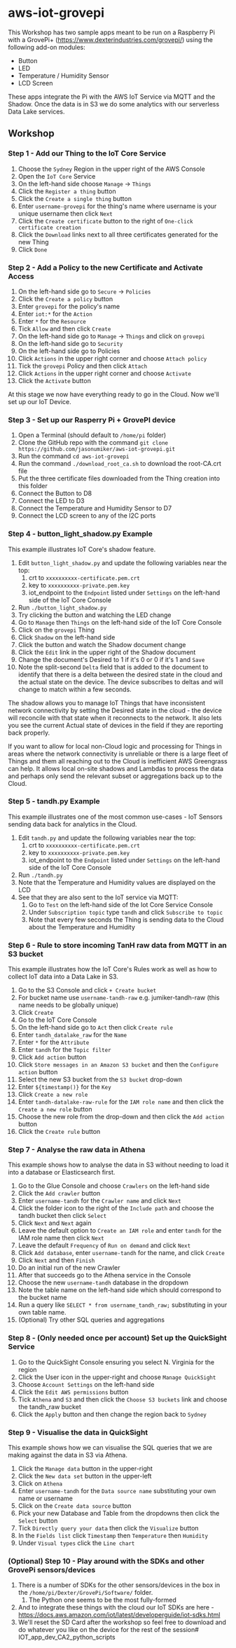 # aws-iot-grovepi
This Workshop has two sample apps meant to be run on a Raspberry Pi with a GrovePi+ (https://www.dexterindustries.com/grovepi/) using the following add-on modules:
* Button
* LED
* Temperature / Humidity Sensor
* LCD Screen

These apps integrate the Pi with the AWS IoT Service via MQTT and the Shadow. Once the data is in S3 we do some analytics with our serverless Data Lake services.

## Workshop

### Step 1 - Add our Thing to the IoT Core Service
1. Choose the `Sydney` Region in the upper right of the AWS Console
1. Open the `IoT Core` Service
1. On the left-hand side choose `Manage` -> `Things`
1. Click the `Register a thing` button
1. Click the `Create a single thing` button
1. Enter `username-grovepi` for the thing's name where username is your unique username then click `Next`
1. Click the `Create certificate` button to the right of `One-click certificate creation`
1. Click the `Download` links next to all three certificates generated for the new Thing
1. Click `Done`

### Step 2 - Add a Policy to the new Certificate and Activate Access
1. On the left-hand side go to `Secure` -> `Policies`
1. Click the `Create a policy` button
1. Enter `grovepi` for the policy's name
1. Enter `iot:*` for the `Action`
1. Enter `*` for the `Resource`
1. Tick `Allow` and then click `Create`
1. On the left-hand side go to `Manage` -> `Things` and click on `grovepi`
1. On the left-hand side go to `Security`
1. On the left-hand side go to Policies
1. Click `Actions` in the upper right corner and choose `Attach policy`
1. Tick the `grovepi` Policy and then click `Attach`
1. Click `Actions` in the upper right corner and choose `Activate`
1. Click the `Activate` button

At this stage we now have everything ready to go in the Cloud. Now we'll set up our IoT Device.

### Step 3 - Set up our Rasperry Pi + GrovePI device
1. Open a Terminal (should default to `/home/pi` folder)
1. Clone the GitHub repo with the command `git clone https://github.com/jasonumiker/aws-iot-grovepi.git`
1. Run the command `cd aws-iot-grovepi`
1. Run the command `./download_root_ca.sh` to download the root-CA.crt file
1. Put the three certificate files downloaded from the Thing creation into this folder
1. Connect the Button to D8
1. Connect the LED to D3
1. Connect the Temperature and Humidity Sensor to D7
1. Connect the LCD screen to any of the I2C ports

### Step 4 - button_light_shadow.py Example
This example illustrates IoT Core's shadow feature.

1. Edit `button_light_shadow.py` and update the following variables near the top:
    1. crt to `xxxxxxxxxx-certificate.pem.crt`
    1. key to `xxxxxxxxxx-private.pem.key`
    1. iot_endpoint to the `Endpoint` listed under `Settings` on the left-hand side of the IoT Core Console
1. Run `./button_light_shadow.py`
1. Try clicking the button and watching the LED change
1. Go to `Manage` then `Things` on the left-hand side of the IoT Core Console
1. Click on the `grovepi` Thing
1. Click `Shadow` on the left-hand side
1. Click the button and watch the Shadow document change
1. Click the `Edit` link in the upper right of the Shadow document
1. Change the document's Desired to 1 if it's 0 or 0 if it's 1 and `Save`
1. Note the split-second `Delta` field that is added to the document to identify that there is a delta between the desired state in the cloud and the actual state on the device. The device subscribes to deltas and will change to match within a few seconds.

The shadow allows you to manage IoT Things that have inconsistent network connectivity by setting the Desired state in the cloud - the device will reconcile with that state when it reconnects to the network. It also lets you see the current Actual state of devices in the field if they are reporting back properly.

If you want to allow for local non-Cloud logic and processing for Things in areas where the network connectivity is unreliable or there is a large fleet of Things and them all reaching out to the Cloud is inefficient AWS Greengrass can help. It allows local on-site shadows and Lambdas to process the data and perhaps only send the relevant subset or aggregations back up to the Cloud.

### Step 5 - tandh.py Example
This example illustrates one of the most common use-cases - IoT Sensors sending data back for analytics in the Cloud.

1. Edit `tandh.py` and update the following variables near the top:
    1. crt to `xxxxxxxxxx-certificate.pem.crt`
    1. key to `xxxxxxxxxx-private.pem.key`
    1. iot_endpoint to the `Endpoint` listed under `Settings` on the left-hand side of the IoT Core Console
1. Run `./tandh.py`
1. Note that the Temperature and Humidity values are displayed on the LCD
1. See that they are also sent to the IoT service via MQTT:
    1. Go to `Test` on the left-hand side of the Iot Core Service Console
    1. Under `Subscription topic` type `tandh` and click `Subscribe to topic`
    1. Note that every few seconds the Thing is sending data to the Cloud about the Temperature and Humidity
    
### Step 6 - Rule to store incoming TanH raw data from MQTT in an S3 bucket
This example illustrates how the IoT Core's Rules work as well as how to collect IoT data into a Data Lake in S3.

1. Go to the S3 Console and click `+ Create bucket`
1. For bucket name use `username-tandh-raw` e.g. jumiker-tandh-raw (this name needs to be globally unique)
1. Click `Create`
1. Go to the IoT Core Console
1. On the left-hand side go to `Act` then click `Create rule`
1. Enter `tandh_datalake_raw` for the `Name`
1. Enter `*` for the `Attribute`
1. Enter `tandh` for the `Topic filter`
1. Click `Add action` button
1. Click `Store messages in an Amazon S3 bucket` and then the `Configure action` button
1. Select the new S3 bucket from the `S3 bucket` drop-down
1. Enter `${timestamp()}` for the `Key`
1. Click `Create a new role`
1. Enter `tandh-datalake-raw-rule` for the `IAM role name` and then click the `Create a new role` button
1. Choose the new role from the drop-down and then click the `Add action` button
1. Click the `Create rule` button

### Step 7 - Analyse the raw data in Athena
This example shows how to analyse the data in S3 without needing to load it into a database or Elasticsearch first.

1. Go to the Glue Console and choose `Crawlers` on the left-hand side
1. Click the `Add crawler` button
1. Enter `username-tandh` for the `Crawler name` and click `Next`
1. Click the folder icon to the right of the `Include path` and choose the tandh bucket then click `Select`
1. Click `Next` and `Next` again
1. Leave the default option to `Create an IAM role` and enter `tandh` for the IAM role name then click `Next`
1. Leave the default `Frequency` of `Run on demand` and click `Next`
1. Click `Add database`, enter `username-tandh` for the name, and click `Create`
1. Click `Next` and then `Finish`
1. Do an initial run of the new Crawler
1. After that succeeds go to the Athena service in the Console
1. Choose the new `username-tandh` database in the dropdown
1. Note the table name on the left-hand side which should correspond to the bucket name
1. Run a query like `SELECT * from username_tandh_raw;` substituting in your own table name.
1. (Optional) Try other SQL queries and aggregations

### Step 8 - (Only needed once per account) Set up the QuickSight Service
1. Go to the QuickSight Console ensuring you select N. Virginia for the region
1. Click the User icon in the upper-right and choose `Manage QuickSight`
1. Choose `Account Settings` on the left-hand side
1. Click the `Edit AWS permissions` button
1. Tick `Athena` and `S3` and then click the `Choose S3 buckets` link and choose the tandh_raw bucket
1. Click the `Apply` button and then change the region back to `Sydney`

### Step 9 - Visualise the data in QuickSight
This example shows how we can visualise the SQL queries that we are making against the data in S3 via Athena.

1. Click the `Manage data` button in the upper-right
1. Click the `New data set` button in the upper-left
1. Click on `Athena`
1. Enter `username-tandh` for the `Data source name` substituting your own name or username
1. Click on the `Create data source` button
1. Pick your new Database and Table from the dropdowns then click the `Select` button
1. Tick `Directly query your data` then click the `Visualize` button
1. In the `Fields list` click `Timestamp` then `Temperature` then `Humidity`
1. Under `Visual types` click the `Line chart`

### (Optional) Step 10 - Play around with the SDKs and other GrovePi sensors/devices
1. There is a number of SDKs for the other sensors/devices in the box in the `/home/pi/Dexter/GrovePi/Software/` folder.
    1. The Python one seems to be the most fully-formed
1. And to integrate these things with the cloud our IoT SDKs are here - https://docs.aws.amazon.com/iot/latest/developerguide/iot-sdks.html
1. We'll reset the SD Card after the workshop so feel free to download and do whatever you like on the device for the rest of the session# IOT_app_dev_CA2_python_scripts

